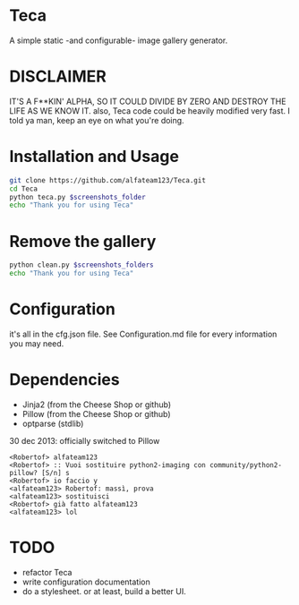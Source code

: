 Teca
====

A simple static -and configurable- image gallery generator.

DISCLAIMER
==========
IT'S A F**KIN' ALPHA, SO IT COULD DIVIDE BY ZERO AND DESTROY THE LIFE AS WE KNOW IT.
also, Teca code could be heavily modified very fast.
I told ya man, keep an eye on what you're doing.

Installation and Usage
===
```sh
git clone https://github.com/alfateam123/Teca.git
cd Teca
python teca.py $screenshots_folder
echo "Thank you for using Teca"
```

Remove the gallery
==
```sh
python clean.py $screenshots_folders
echo "Thank you for using Teca"
```

Configuration
===
it's all in the cfg.json file.
See Configuration.md file for every information you may need.

Dependencies
===
* Jinja2 (from the Cheese Shop or github)
* Pillow (from the Cheese Shop or github)
* optparse (stdlib)

30 dec 2013: officially switched to Pillow
```
<Robertof> alfateam123
<Robertof> :: Vuoi sostituire python2-imaging con community/python2-pillow? [S/n] s
<Robertof> io faccio y
<alfateam123> Robertof: massì, prova
<alfateam123> sostituisci
<Robertof> già fatto alfateam123 
<alfateam123> lol
```

TODO
===
* refactor Teca
* write configuration documentation
* do a stylesheet. or at least, build a better UI.
